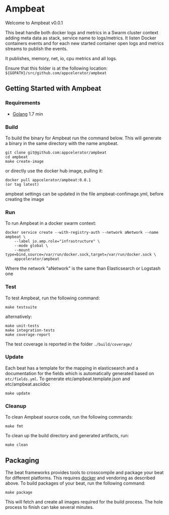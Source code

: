 # Ampbeat

Welcome to Ampbeat v0.0.1

This beat handle both docker logs and metrics in a Swarm cluster context adding meta data as stack, service name to logs/metrics.
It listen Docker containers events and for each new started container open logs and metrics streams to publish the events.

It publishes, memory, net, io, cpu metrics and all logs.


Ensure that this folder is at the following location:
`${GOPATH}/src/github.com/appcelerator/ampbeat`

## Getting Started with Ampbeat

### Requirements

* [Golang](https://golang.org/dl/) 1.7 min



### Build

To build the binary for Ampbeat run the command below. This will generate a binary
in the same directory with the name ampbeat.

```
git clone git@github.com:appcelerator/ampbeat
cd ampbeat
make create-image
```
or directly use the docker hub image, pulling it:

```
docker pull appcelerator/ampbeat:0.0.1
(or tag latest)
```

ampbeat settings can be updated in the file ampbeat-confimage.yml, before creating the image

### Run

To run Ampbeat in a docker swarm context:

```
docker service create --with-registry-auth --network aNetwork --name ampbeat \
    --label io.amp.role="infrastructure" \
    --mode global \
    --mount type=bind,source=/var/run/docker.sock,target=/var/run/docker.sock \
    appcelerator/ampbeat
```

Where the network "aNetwork" is the same than Elasticsearch or Logstash one



### Test

To test Ampbeat, run the following command:

```
make testsuite
```

alternatively:
```
make unit-tests
make integration-tests
make coverage-report
```

The test coverage is reported in the folder `./build/coverage/`

### Update

Each beat has a template for the mapping in elasticsearch and a documentation for the fields
which is automatically generated based on `etc/fields.yml`.
To generate etc/ampbeat.template.json and etc/ampbeat.asciidoc

```
make update
```


### Cleanup

To clean  Ampbeat source code, run the following commands:

```
make fmt
```

To clean up the build directory and generated artifacts, run:

```
make clean
```

## Packaging

The beat frameworks provides tools to crosscompile and package your beat for different platforms. This requires [docker](https://www.docker.com/) and vendoring as described above. To build packages of your beat, run the following command:

```
make package
```

This will fetch and create all images required for the build process. The hole process to finish can take several minutes.
